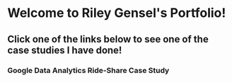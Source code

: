 # Welcome to Riley Gensel's Portfolio!

## Click one of the links below to see one of the case studies I have done!

### Google Data Analytics Ride-Share Case Study
